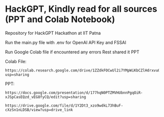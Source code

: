 # HackGPT, Kindly read for all sources (PPT and Colab Notebook)
Repository for HackGPT Hackathon at IIT Patna

Run the main.py file with .env for OpenAI API Key and FSSAI

Run Google Colab file if encountered any errors
Rest shared it PPT

Colab File:  

    https://colab.research.google.com/drive/1ZZdkFOCwUl2i7YMpWiKbCZlHdrxvuOw6?usp=sharing

PPT: 

    https://docs.google.com/presentation/d/177hqN0PTZMVHUbnnPgqOiR-xJSpCasEQzd_vEG8fyCQ/edit?usp=sharing

    https://drive.google.com/file/d/1Y2Dt3_xzo9wdkL73hBuF-cXzSn1nLDSB/view?usp=drive_link
